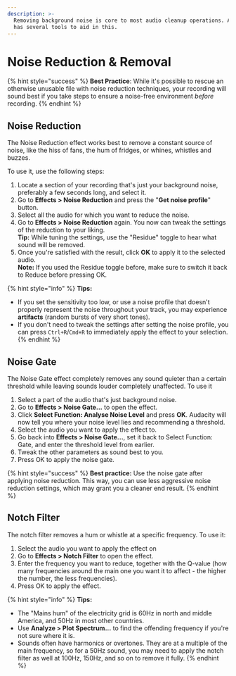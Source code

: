 ```yaml
---
description: >-
  Removing background noise is core to most audio cleanup operations. Audacity
  has several tools to aid in this.
---
```


# Noise Reduction & Removal

{% hint style="success" %}
**Best Practice**: While it's possible to rescue an otherwise unusable file with noise reduction techniques, your recording will sound best if you take steps to ensure a noise-free environment _before_ recording.
{% endhint %}

## Noise Reduction

The Noise Reduction effect works best to remove a constant source of noise, like the hiss of fans, the hum of fridges, or whines, whistles and buzzes.

&#x20;To use it, use the following steps:&#x20;

1. Locate a section of your recording that's just your background noise, preferably a few seconds long, and select it.
2. Go to **Effects > Noise Reduction** and press the "**Get noise profile**" button.
3. Select all the audio for which you want to reduce the noise.
4. Go to **Effects > Noise Reduction** again. You now can tweak the settings of the reduction to your liking.\
   **Tip:** While tuning the settings, use the "Residue" toggle to hear what sound will be removed.&#x20;
5. Once you're satisfied with the result, click **OK** to apply it to the selected audio.\
   **Note:** If you used the Residue toggle before, make sure to switch it back to Reduce before pressing OK.

{% hint style="info" %}
**Tips:**&#x20;

* If you set the sensitivity too low, or use a noise profile that doesn't properly represent the noise throughout your track, you may experience **artifacts** (random bursts of very short tones).&#x20;
* If you don't need to tweak the settings after setting the noise profile, you can press `Ctrl+R`/`Cmd+R` to immediately apply the effect to your selection.
{% endhint %}

## Noise Gate

The Noise Gate effect completely removes any sound quieter than a certain threshold while leaving sounds louder completely unaffected. To use it

1. Select a part of the audio that's just background noise.
2. Go to **Effects > Noise Gate...** to open the effect.
3. Click **Select Function: Analyse Noise Level** and press **OK**. Audacity will now tell you where your noise level lies and recommending a threshold.&#x20;
4. Select the audio you want to apply the effect to.
5. Go back into **Effects > Noise Gate...**, set it back to Select Function: Gate, and enter the threshold level from earlier.&#x20;
6. Tweak the other parameters as sound best to you.&#x20;
7. Press OK to apply the noise gate.

{% hint style="success" %}
**Best practice:** Use the noise gate after applying noise reduction. This way, you can use less aggressive noise reduction settings, which may grant you a cleaner end result.
{% endhint %}

## Notch Filter

The notch filter removes a hum or whistle at a specific frequency. To use it:&#x20;

1. Select the audio you want to apply the effect on
2. Go to **Effects > Notch Filter** to open the effect.
3. Enter the frequency you want to reduce, together with the Q-value (how many frequencies around the main one you want it to affect - the higher the number, the less frequencies).
4. Press OK to apply the effect.

{% hint style="info" %}
**Tips:**&#x20;

* The "Mains hum" of the electricity grid is 60Hz in north and middle America, and 50Hz in most other countries.
* Use **Analyze > Plot Spectrum...** to find the offending frequency if you're not sure where it is.
* Sounds often have harmonics or overtones. They are at a multiple of the main frequency, so for a 50Hz sound, you may need to apply the notch filter as well at 100Hz, 150Hz, and so on to remove it fully.
{% endhint %}
